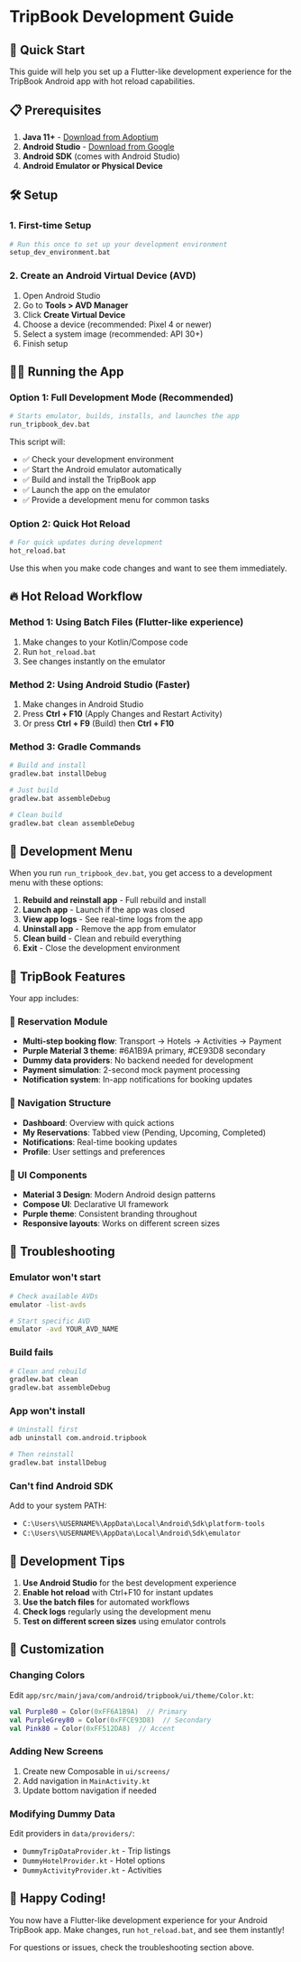 # TripBook Development Guide

## 🚀 Quick Start

This guide will help you set up a Flutter-like development experience for the TripBook Android app with hot reload capabilities.

## 📋 Prerequisites

1. **Java 11+** - [Download from Adoptium](https://adoptium.net/)
2. **Android Studio** - [Download from Google](https://developer.android.com/studio)
3. **Android SDK** (comes with Android Studio)
4. **Android Emulator or Physical Device**

## 🛠️ Setup

### 1. First-time Setup
```bash
# Run this once to set up your development environment
setup_dev_environment.bat
```

### 2. Create an Android Virtual Device (AVD)
1. Open Android Studio
2. Go to **Tools > AVD Manager**
3. Click **Create Virtual Device**
4. Choose a device (recommended: Pixel 4 or newer)
5. Select a system image (recommended: API 30+)
6. Finish setup

## 🏃‍♂️ Running the App

### Option 1: Full Development Mode (Recommended)
```bash
# Starts emulator, builds, installs, and launches the app
run_tripbook_dev.bat
```

This script will:
- ✅ Check your development environment
- ✅ Start the Android emulator automatically
- ✅ Build and install the TripBook app
- ✅ Launch the app on the emulator
- ✅ Provide a development menu for common tasks

### Option 2: Quick Hot Reload
```bash
# For quick updates during development
hot_reload.bat
```

Use this when you make code changes and want to see them immediately.

## 🔥 Hot Reload Workflow

### Method 1: Using Batch Files (Flutter-like experience)
1. Make changes to your Kotlin/Compose code
2. Run `hot_reload.bat`
3. See changes instantly on the emulator

### Method 2: Using Android Studio (Faster)
1. Make changes in Android Studio
2. Press **Ctrl + F10** (Apply Changes and Restart Activity)
3. Or press **Ctrl + F9** (Build) then **Ctrl + F10**

### Method 3: Gradle Commands
```bash
# Build and install
gradlew.bat installDebug

# Just build
gradlew.bat assembleDebug

# Clean build
gradlew.bat clean assembleDebug
```

## 📱 Development Menu

When you run `run_tripbook_dev.bat`, you get access to a development menu with these options:

1. **Rebuild and reinstall app** - Full rebuild and install
2. **Launch app** - Launch if the app was closed
3. **View app logs** - See real-time logs from the app
4. **Uninstall app** - Remove the app from emulator
5. **Clean build** - Clean and rebuild everything
6. **Exit** - Close the development environment

## 🎯 TripBook Features

Your app includes:

### 🏨 Reservation Module
- **Multi-step booking flow**: Transport → Hotels → Activities → Payment
- **Purple Material 3 theme**: #6A1B9A primary, #CE93D8 secondary
- **Dummy data providers**: No backend needed for development
- **Payment simulation**: 2-second mock payment processing
- **Notification system**: In-app notifications for booking updates

### 📱 Navigation Structure
- **Dashboard**: Overview with quick actions
- **My Reservations**: Tabbed view (Pending, Upcoming, Completed)
- **Notifications**: Real-time booking updates
- **Profile**: User settings and preferences

### 🎨 UI Components
- **Material 3 Design**: Modern Android design patterns
- **Compose UI**: Declarative UI framework
- **Purple theme**: Consistent branding throughout
- **Responsive layouts**: Works on different screen sizes

## 🐛 Troubleshooting

### Emulator won't start
```bash
# Check available AVDs
emulator -list-avds

# Start specific AVD
emulator -avd YOUR_AVD_NAME
```

### Build fails
```bash
# Clean and rebuild
gradlew.bat clean
gradlew.bat assembleDebug
```

### App won't install
```bash
# Uninstall first
adb uninstall com.android.tripbook

# Then reinstall
gradlew.bat installDebug
```

### Can't find Android SDK
Add to your system PATH:
- `C:\Users\%USERNAME%\AppData\Local\Android\Sdk\platform-tools`
- `C:\Users\%USERNAME%\AppData\Local\Android\Sdk\emulator`

## 📝 Development Tips

1. **Use Android Studio** for the best development experience
2. **Enable hot reload** with Ctrl+F10 for instant updates
3. **Use the batch files** for automated workflows
4. **Check logs** regularly using the development menu
5. **Test on different screen sizes** using emulator controls

## 🔧 Customization

### Changing Colors
Edit `app/src/main/java/com/android/tripbook/ui/theme/Color.kt`:
```kotlin
val Purple80 = Color(0xFF6A1B9A)  // Primary
val PurpleGrey80 = Color(0xFFCE93D8)  // Secondary
val Pink80 = Color(0xFF512DA8)  // Accent
```

### Adding New Screens
1. Create new Composable in `ui/screens/`
2. Add navigation in `MainActivity.kt`
3. Update bottom navigation if needed

### Modifying Dummy Data
Edit providers in `data/providers/`:
- `DummyTripDataProvider.kt` - Trip listings
- `DummyHotelProvider.kt` - Hotel options
- `DummyActivityProvider.kt` - Activities

## 🎉 Happy Coding!

You now have a Flutter-like development experience for your Android TripBook app. Make changes, run `hot_reload.bat`, and see them instantly!

For questions or issues, check the troubleshooting section above.
